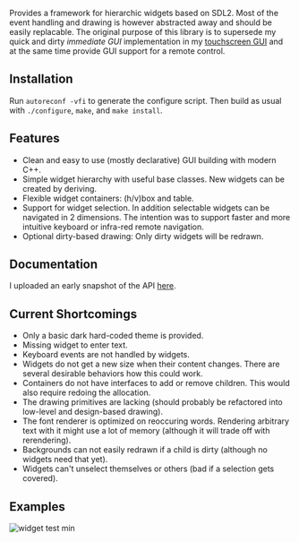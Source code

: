 <!--
SPDX-FileCopyrightText: Moritz Bruder <muesli4 at gmail dot com>

SPDX-License-Identifier: LGPL-3.0-or-later
-->

Provides a framework for hierarchic widgets based on SDL2. Most of the event handling and drawing is however abstracted away and should be easily replacable. The original purpose of this library is to supersede my quick and dirty *immediate GUI* implementation in my [touchscreen GUI](https://github.com/muesli4/mpd-touch-screen-gui) and at the same time provide GUI support for a remote control.

## Installation

Run `autoreconf -vfi` to generate the configure script. Then build as usual with `./configure`, `make`, and `make install`.

## Features

* Clean and easy to use (mostly declarative) GUI building with modern C++.
* Simple widget hierarchy with useful base classes. New widgets can be created by deriving.
* Flexible widget containers: (h/v)box and table.
* Support for widget selection. In addition selectable widgets can be navigated in 2 dimensions. The intention was to support faster and more intuitive keyboard or infra-red remote navigation.
* Optional dirty-based drawing: Only dirty widgets will be redrawn.

## Documentation

I uploaded an early snapshot of the API [here](https://muesli4.github.io/annotated.html).

## Current Shortcomings

* Only a basic dark hard-coded theme is provided.
* Missing widget to enter text.
* Keyboard events are not handled by widgets.
* Widgets do not get a new size when their content changes. There are several desirable behaviors how this could work.
* Containers do not have interfaces to add or remove children. This would also require redoing the allocation.
* The drawing primitives are lacking (should probably be refactored into low-level and design-based drawing).
* The font renderer is optimized on reoccuring words. Rendering arbitrary text with it might use a lot of memory (although it will trade off with rerendering).
* Backgrounds can not easily redrawn if a child is dirty (although no widgets need that yet).
* Widgets can't unselect themselves or others (bad if a selection gets covered).

## Examples
![widget test min](/examples/widget_test_min.png)
